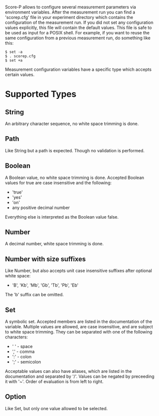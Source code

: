 Score-P allows to configure several measurement parameters via environment
variables.  After the measurement run you can find a 'scorep.cfg' file in
your experiment directory which contains the configuration of the measurement
run.  If you did not set any configuration values explicitly, this file will
contain the default values.  This file is safe to be used as input for a POSIX
shell.  For example, if you want to reuse the same configuration from a previous
measurement run, do something like this:

    $ set -a
    $ . scorep.cfg
    $ set +a

Measurement configuration variables have a specific type which accepts certain
values.

Supported Types
===============

String
------

An arbitrary character sequence, no white space trimming is done.

Path
----

Like String but a path is expected.  Though no validation is performed.

Boolean
-------

A Boolean value, no white space trimming is done.
Accepted Boolean values for true are case insensitive and the following:

 - 'true'
 - 'yes'
 - 'on'
 - any positive decimal number

Everything else is interpreted as the Boolean value false.

Number
------

A decimal number, white space trimming is done.

Number with size suffixes
-------------------------

Like Number, but also accepts unit case insensitive suffixes after optional
white space:

 - 'B', 'Kb', 'Mb', 'Gb', 'Tb', 'Pb', 'Eb'

The 'b' suffix can be omitted.

Set
---

A symbolic set.  Accepted members are listed in the documentation of the
variable.  Multiple values are allowed, are case insensitive, and are
subject to white space trimming.  They can be separated with one of the
following characters:

 - ' ' - space
 - ',' - comma
 - ':' - colon
 - ';' - semicolon

Acceptable values can also have aliases, which are listed in the
documentation and separated by '/'. Values can be negated by preceeding it
with '~'. Order of evaluation is from left to right.

Option
------

Like Set, but only one value allowed to be selected.
